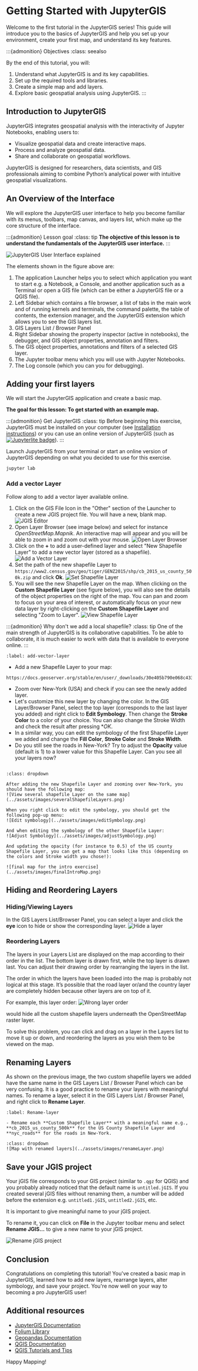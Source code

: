 # Getting Started with JupyterGIS

Welcome to the first tutorial in the JupyterGIS series! This guide will introduce you to the basics of JupyterGIS and help you set up your environment, create your first map, and understand its key features.

:::{admonition} Objectives
:class: seealso

By the end of this tutorial, you will:

1. Understand what JupyterGIS is and its key capabilities.
2. Set up the required tools and libraries.
3. Create a simple map and add layers.
4. Explore basic geospatial analysis using JupyterGIS.
:::

## Introduction to JupyterGIS

JupyterGIS integrates geospatial analysis with the interactivity of Jupyter Notebooks, enabling users to:

- Visualize geospatial data and create interactive maps.
- Process and analyze geospatial data.
- Share and collaborate on geospatial workflows.

JupyterGIS is designed for researchers, data scientists, and GIS professionals aiming to combine Python’s analytical power with intuitive geospatial visualizations.

## An Overview of the Interface

We will explore the JupyterGIS user interface to help you become familiar with its menus, toolbars, map canvas, and layers list, which make up the core structure of the interface.

:::{admonition} Lesson goal
:class: tip
**The objective of this lesson is to understand the fundamentals of the JupyterGIS user interface.**
::: 

![JupyterGIS User Interface explained](../assets/images/jupyterGIS_interface.png)

The elements shown in the figure above are:

1. The application Launcher helps you to select which application you want to start e.g. a Notebook, a Console, and another application such as a Terminal or open a GIS file (which can be either a JupyterGIS file or a QGIS file).
2. Left Sidebar which contains a file browser, a list of tabs in the main work and of running kernels and terminals, the command palette, the table of contents, the extension manager, and the JupyterGIS extension which allows you to see the GIS layers list.
3. GIS Layers List / Browser Panel
4. Right Sidebar showing the property inspector (active in notebooks), the debugger, and GIS object properties, annotation and filters.
5. The GIS object properties, annotations and filters of a selected GIS layer.
6. The Jupyter toolbar menu which you will use with Jupyter Notebooks.
7. The Log console (which you can you for debugging).

## Adding your first layers

We will start the JupyterGIS application and create a basic map.

**The goal for this lesson: To get started with an example map.**

:::{admonition} Get JupyterGIS
:class: tip
Before beginning this exercise, JupyterGIS must be installed on your computer (see [Installation instructions](https://geojupyter.github.io/jupytergis/install.html)) or you can use an online version of JupyterGIS (such as [![Jupyterlite badge](https://jupyterlite.rtfd.io/en/latest/_static/badge.svg)](https://geojupyter.github.io/jupytergis/lite/lab/index.html?path=france_hiking.jGIS/)).
:::

Launch JupyterGIS from your terminal or start an online version of JupyterGIS depending on what you decided to use for this exercise.

```bash
jupyter lab
```

### Add a vector Layer

Follow along to add a vector layer available online.

1. Click on the GIS File Icon in the "Other" section of the Launcher to create a new JGIS project file. You will have a new, blank map.
   ![JGIS Editor](../assets/images/JGIS_editor.png)
2. Open Layer Browser (see image below) and select for instance _OpenStreetMap.Mapnik_. An interactive map will appear and you will be able to zoom in and zoom out with your mouse.
   ![Open Layer Browser](../assets/images/OpenLayerBrowser.png)
3. Click on the **+** to add a user-defined layer and select "New Shapefile Layer" to add a new vector layer (stored as a shapefile).
   ![Add a Vector Layer](../assets/images/addVectorLayer.png)
4. Set the path of the new shapefile Layer to `https://www2.census.gov/geo/tiger/GENZ2015/shp/cb_2015_us_county_500k.zip` and click **Ok**.
   ![Set Shapefile Layer](../assets/images/CreateShapefileLayer.png)
5. You will see the new Shapefile Layer on the map. When clicking on the **Custom Shapefile Layer** (see figure below), you will also see the details of the object properties on the right of the map. You can pan and zoom to focus on your area of interest, or automatically focus on your new data layer by right-clicking on the **Custom Shapefile Layer** and selecting "Zoom to Layer".
   ![View Shapefile Layer](../assets/images/viewShapefileLayer.png)

:::{admonition} Why don't we add a local shapefile?
:class: tip
One of the main strength of JupyterGIS is its collaborative capabilities. To be able to collaborate, it is much easier to work with data that is available to everyone online.
:::

```{exercise-start}
:label: add-vector-layer
```

- Add a new Shapefile Layer to your map:

```
https://docs.geoserver.org/stable/en/user/_downloads/30e405b790e068c43354367cb08e71bc/nyc_roads.zip
```

- Zoom over New-York (USA) and check if you can see the newly added layer.
- Let's customize this new layer by changing the color. In the GIS Layer/Browser Panel, select the top layer (corresponds to the last layer you added) and right click to **Edit Symbology**. Then change the **Stroke Color** to a color of your choice. You can also change the Stroke Width and check the result after pressing \*_OK_.
- In a similar way, you can edit the symbology of the first Shapefile Layer we added and change the **Fill Color**, **Stroke Color** and **Stroke Width**.
- Do you still see the roads in New-York? Try to adjust the **Opacity** value (default is 1) to a lower value for this Shapefile Layer. Can you see all your layers now?

```{exercise-end}

```

```{solution} add-vector-layer
:class: dropdown

After adding the new Shapefile Layer and zooming over New-York, you should have the following map:
![View several shapefile Layer on the same map](../assets/images/severalShapefileLayers.png)

When you right click to edit the symbology, you should get the following pop-up menu:
![Edit symbology](../assets/images/editSymbology.png)

And when editing the symbology of the other Shapefile Layer:
![Adjust Symbology](../assets/images/adjustSymbology.png)

And updating the opacity (for instance to 0.5) of the US county Shapefile Layer, you can get a map that looks like this (depending on the colors and Stroke width you chose!):

![final map for the intro exercise](../assets/images/finalIntroMap.png)
```

## Hiding and Reordering Layers

### Hiding/Viewing Layers

In the GIS Layers List/Browser Panel, you can select a layer and click the **eye** icon to hide or show the corresponding layer.
![Hide a layer](../assets/images/hideLayer.png)

### Reordering Layers

The layers in your Layers List are displayed on the map according to their order in the list. The bottom layer is drawn first, while the top layer is drawn last. You can adjust their drawing order by rearranging the layers in the list.

The order in which the layers have been loaded into the map is probably not logical at this stage. It’s possible that the road layer or/and the country layer are completely hidden because other layers are on top of it.

For example, this layer order:
![Wrong layer order](../assets/images/wrongLayerOrder.png)

would hide all the custom shapefile layers underneath the OpenStreetMap raster layer.

To solve this problem, you can click and drag on a layer in the Layers list to move it up or down, and reordering the layers as you wish them to be viewed on the map.

## Renaming Layers

As shown on the previous image, the two custom shapefile layers we added have the same name in the GIS Layers List / Browser Panel which can be very confusing.
It is a good practice to rename your layers with meaningful names. To rename a layer, select it in the GIS Layers List / Browser Panel, and right click to **Rename Layer**.

```{exercise}
:label: Rename-layer

- Rename each **Custom Shapefile Layer** with a meaningful name e.g., **cb_2015_us_county_500k** for the US County Shapefile Layer and **nyc_roads** for the roads in New-York.

```

```{solution} Rename-layer
:class: dropdown
![Map with renamed layers](../assets/images/renameLayer.png)
```

## Save your JGIS project

Your jGIS file corresponds to your GIS project (similar to `.qgz` for QGIS) and you probably already noticed that the default name is `untitled.jGIS`. If you created several jGIS files without renaming them, a number will be added before the extension e.g. `untitled1.jGIS`, `untitled2.jGIS`, etc.

It is important to give meaningful name to your jGIS project.

To rename it, you can click on **File** in the Jupyter toolbar menu and select **Rename JGIS...** to give a new name to your jGIS project.

![Rename jGIS project](../assets/images/renamejGIS.png)

## Conclusion

Congratulations on completing this tutorial! You've created a basic map in JupyterGIS, learned how to add new layers, rearrange layers, alter symbology, and save your project. You're now well on your way to becoming a pro JupyterGIS user!

## Additional resources

- [JupyterGIS Documentation](https://geojupyter.github.io/jupytergis)
- [Folium Library](https://python-visualization.github.io/folium/latest/)
- [Geopandas Documentation](https://geopandas.org/en/stable/docs.html)
- [QGIS Documentation](https://www.qgis.org)
- [QGIS Tutorials and Tips](https://www.qgistutorials.com/en/index.html)

Happy Mapping!
